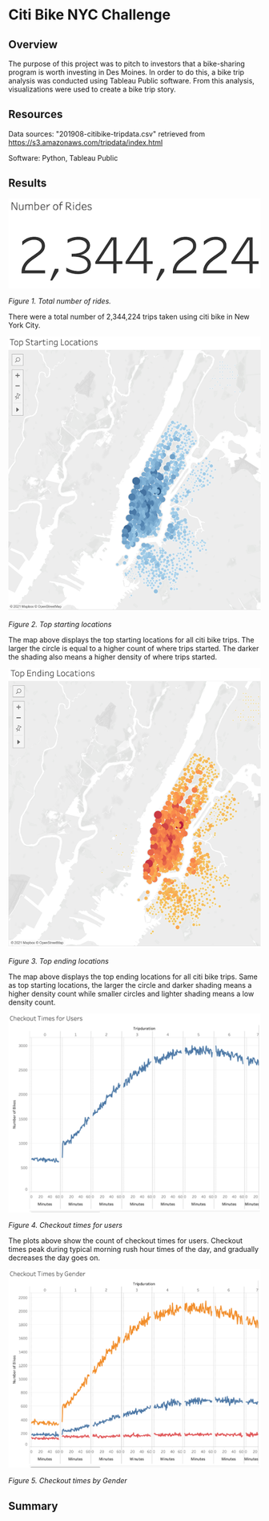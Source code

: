 # Citi Bike NYC Challenge

## Overview

The purpose of this project was to pitch to investors that a bike-sharing program is worth investing in Des Moines. In order to do this, a bike trip analysis was conducted using Tableau Public software. From this analysis, visualizations were used to create a bike trip story. 

## Resources

Data sources: "201908-citibike-tripdata.csv" retrieved from https://s3.amazonaws.com/tripdata/index.html

Software: Python, Tableau Public

## Results

![img_1](https://github.com/jmasurovsky/NYC_Citi_Bike/blob/main/images/Number_of_rides.png)

*Figure 1. Total number of rides.*

There were a total number of 2,344,224 trips taken using citi bike in New York City. 

![img_2](https://github.com/jmasurovsky/NYC_Citi_Bike/blob/main/images/Top_starting_locations.png)

*Figure 2. Top starting locations*

The map above displays the top starting locations for all citi bike trips. The larger the circle is equal to a higher count of where trips started. The darker the shading also means a higher density of where trips started.

![img_3](https://github.com/jmasurovsky/NYC_Citi_Bike/blob/main/images/Top_ending_locations.png)

*Figure 3. Top ending locations*

The map above displays the top ending locations for all citi bike trips. Same as top starting locations, the larger the circle and darker shading means a higher density count while smaller circles and lighter shading means a low density count.

![img_4](https://github.com/jmasurovsky/NYC_Citi_Bike/blob/main/images/Checkout_Times_for_Users.png)

*Figure 4. Checkout times for users*

The plots above show the count of checkout times for users. Checkout times peak during typical morning rush hour times of the day, and gradually decreases the day goes on.

![img_5](https://github.com/jmasurovsky/NYC_Citi_Bike/blob/main/images/Checkout_Times_by_Gender.png)

*Figure 5. Checkout times by Gender*

## Summary
